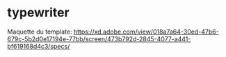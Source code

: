 ﻿# typewriter
Maquette du template:
https://xd.adobe.com/view/018a7a64-30ed-47b6-679c-5b2d0e17194e-77bb/screen/473b792d-2845-4077-a441-bf619168d4c3/specs/
